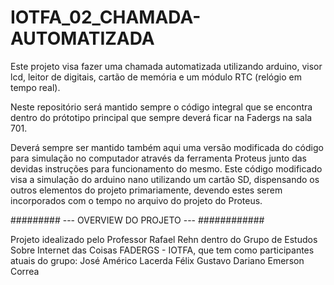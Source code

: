 # IOTFA_02_CHAMADA-AUTOMATIZADA
Este projeto visa fazer uma chamada automatizada utilizando arduino, visor lcd, leitor de digitais, cartão de memória e um módulo RTC (relógio em tempo real).


Neste repositório será mantido sempre o código integral que se encontra dentro do prótotipo principal que sempre deverá ficar na Fadergs na sala 701.

Deverá sempre ser mantido também aqui uma versão modificada do código para simulação no computador através da ferramenta Proteus junto das devidas instruções para funcionamento do mesmo. Este código modificado visa a simulação do arduino nano utilizando um cartão SD, dispensando os outros elementos do projeto primariamente, devendo estes serem incorporados com o tempo no arquivo do projeto do Proteus.


######### --- OVERVIEW DO PROJETO --- ############

Projeto idealizado pelo Professor Rafael Rehn dentro do Grupo de Estudos Sobre Internet das Coisas FADERGS - IOTFA, que tem como participantes atuais do grupo:
José Américo Lacerda Félix
Gustavo Dariano
Emerson Correa

